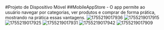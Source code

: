 #Projeto de Dispositivo Móvel 
##MobileAppStore - O app permite ao usuário navegar por categorias, ver produtos e comprar de forma prática, mostrando na prática essas vantagens.
![1755219017936](https://github.com/user-attachments/assets/c9aa9874-66d4-4947-859f-cf4bfeaaef1a)
![1755219017915](https://github.com/user-attachments/assets/7caee0f9-ff0e-463b-9212-a9dca9086704)
![1755219017925](https://github.com/user-attachments/assets/66cb2a1d-7be7-498c-8afb-0e08794bb293)
![1755219017931](https://github.com/user-attachments/assets/03dba998-67ab-4e78-aa3d-b403d89fafd5)
![1755219017942](https://github.com/user-attachments/assets/7994421c-2aa1-480c-835b-fb616812d6d5)
![1755219017909](https://github.com/user-attachments/assets/5e5298e0-1435-4eed-afbb-5e4e9c0c47c4)
